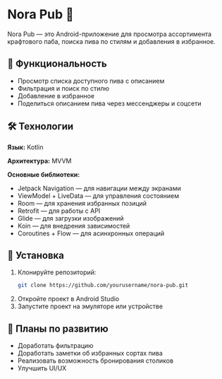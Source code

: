 # Nora Pub 🍺

Nora Pub — это Android-приложение для просмотра ассортимента крафтового паба, поиска пива по стилям и добавления в избранное. 

## 📌 Функциональность
- Просмотр списка доступного пива с описанием
- Фильтрация и поиск по стилю
- Добавление в избранное
- Поделиться описанием пива через мессенджеры и соцсети

## 🛠 Технологии
**Язык:** Kotlin

**Архитектура:** MVVM

**Основные библиотеки:**
- Jetpack Navigation — для навигации между экранами
- ViewModel + LiveData — для управления состоянием
- Room — для хранения избранных позиций
- Retrofit — для работы с API
- Glide — для загрузки изображений
- Koin — для внедрения зависимостей
- Coroutines + Flow — для асинхронных операций

## 🔧 Установка
1. Клонируйте репозиторий:
   ```sh
   git clone https://github.com/yourusername/nora-pub.git
   ```
2. Откройте проект в Android Studio
3. Запустите проект на эмуляторе или устройстве

## 🚀 Планы по развитию
- Доработать фильтрацию
- Доработать заметки об избранных сортах пива
- Реализовать возможность бронирования столиков
- Улучшить UI/UX

